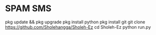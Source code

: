 # SPAM SMS
pkg update && pkg upgrade
pkg install python
pkg install git
git clone https://github.com/Sholehangga/Sholeh-Ez
cd Sholeh-Ez
python run.py

